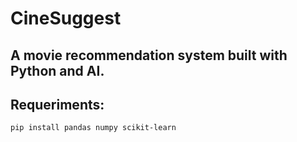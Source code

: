 # CineSuggest 
A movie recommendation system built with Python and AI.
---

## Requeriments:
```
pip install pandas numpy scikit-learn
```
